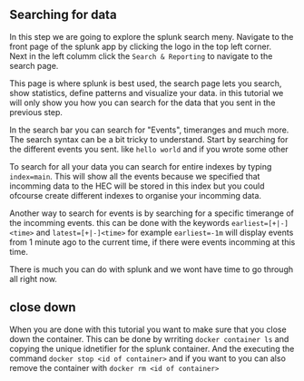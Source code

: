 ## Searching for data
In this step we are going to explore the splunk search meny. Navigate to the front page of the splunk app by clicking the logo in the top left corner.  
Next in the left columm click the ``Search & Reporting`` to navigate to the search page.  

This page is where splunk is best used, the search page lets you search, show statistics, define patterns and visualize your data. in this tutorial we will only show you how you can search for the data that you sent in the previous step.

In the search bar you can search for "Events", timeranges and much more. The search syntax can be a bit tricky to understand.
Start by searching for the different events you sent.
like `hello world` and if you wrote some other 

To search for all your data you can search for entire indexes by typing `index=main`. This will show all the events because we specified that incomming data to the HEC will be stored in this index but you could ofcourse create different indexes to organise your incomming data.

Another way to search for events is by searching for a specific timerange of the incomming events. this can be done with the keywords `earliest=[+|-]<time>` and `latest=[+|-]<time>` for example `earliest=-1m` will display events from 1 minute ago to the current time, if there were events incomming at this time. 

There is much you can do with splunk and we wont have time to go through all right now. 
## close down
When you are done with this tutorial you want to make sure that you close down the container. This can be done by wrriting `docker container ls` and copying the unique idnetifier for the splunk container. And the executing the command `docker stop <id of container>` and if you want to you can also remove the container with `docker rm <id of container>`